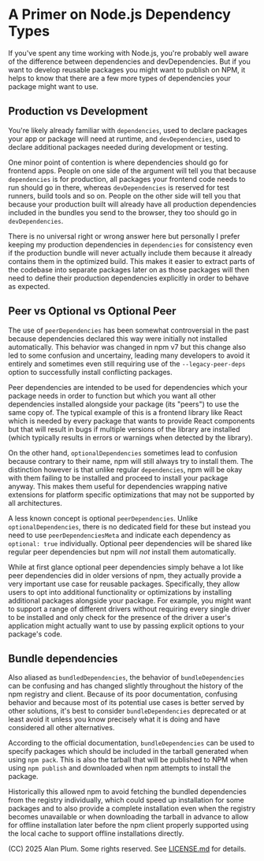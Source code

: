 # A Primer on Node.js Dependency Types

If you've spent any time working with Node.js, you're probably well aware of the difference between dependencies and devDependencies. But if you want to develop reusable packages you might want to publish on NPM, it helps to know that there are a few more types of dependencies your package might want to use.

## Production vs Development

You're likely already familiar with `dependencies`, used to declare packages your app or package will need at runtime, and `devDependencies`, used to declare additional packages needed during development or testing.

One minor point of contention is where dependencies should go for frontend apps. People on one side of the argument will tell you that because `dependencies` is for production, all packages your frontend code needs to run should go in there, whereas `devDependencies` is reserved for test runners, build tools and so on. People on the other side will tell you that because your production built will already have all production dependencies included in the bundles you send to the browser, they too should go in `devDependencies`.

There is no universal right or wrong answer here but personally I prefer keeping my production dependencies in `dependencies` for consistency even if the production bundle will never actually include them because it already contains them in the optimized build. This makes it easier to extract parts of the codebase into separate packages later on as those packages will then need to define their production dependencies explicitly in order to behave as expected.

## Peer vs Optional vs Optional Peer

The use of `peerDependencies` has been somewhat controversial in the past because dependencies declared this way were initially not installed automatically. This behavior was changed in npm v7 but this change also led to some confusion and uncertainy, leading many developers to avoid it entirely and sometimes even still requiring use of the `--legacy-peer-deps` option to successfully install conflicting packages.

Peer dependencies are intended to be used for dependencies which your package needs in order to function but which you want all other dependencies installed alongside your package (its "peers") to use the same copy of. The typical example of this is a frontend library like React which is needed by every package that wants to provide React components but that will result in bugs if multiple versions of the library are installed (which typically results in errors or warnings when detected by the library).

On the other hand, `optionalDependencies` sometimes lead to confusion because contrary to their name, npm will still always try to install them. The distinction however is that unlike regular `dependencies`, npm will be okay with them failing to be installed and proceed to install your package anyway. This makes them useful for dependencies wrapping native extensions for platform specific optimizations that may not be supported by all architectures.

A less known concept is optional `peerDependencies`. Unlike `optionalDependencies`, there is no dedicated field for these but instead you need to use `peerDependenciesMeta` and indicate each dependency as `optional: true` individually. Optional peer dependencies will be shared like regular peer dependencies but npm will _not_ install them automatically.

While at first glance optional peer dependencies simply behave a lot like peer dependencies did in older versions of npm, they actually provide a very important use case for reusable packages. Specifically, they allow users to opt into additional functionality or optimizations by installing additional packages alongside your package. For example, you might want to support a range of different drivers without requiring every single driver to be installed and only check for the presence of the driver a user's application might actually want to use by passing explicit options to your package's code.

## Bundle dependencies

Also aliased as `bundledDependencies`, the behavior of `bundleDependencies` can be confusing and has changed slightly throughout the history of the npm registry and client. Because of its poor documentation, confusing behavior and because most of its potential use cases is better served by other solutions, it's best to consider `bundleDependencies` deprecated or at least avoid it unless you know precisely what it is doing and have considered all other alternatives.

According to the official documentation, `bundleDependencies` can be used to specify packages which should be included in the tarball generated when using `npm pack`. This is also the tarball that will be published to NPM when using `npm publish` and downloaded when npm attempts to install the package.

Historically this allowed npm to avoid fetching the bundled dependencies from the registry individually, which could speed up installation for some packages and to also provide a complete installation even when the registry becomes unavailable or when downloading the tarball in advance to allow for offline installation later before the npm client properly supported using the local cache to support offline installations directly.

(CC) 2025 Alan Plum. Some rights reserved. See [LICENSE.md](./LICENSE.md) for details.
